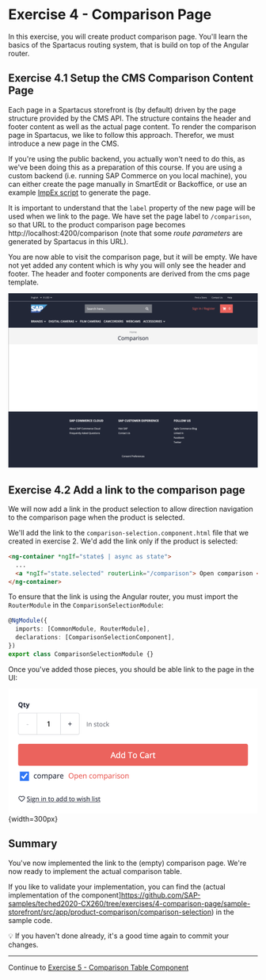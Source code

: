 # Exercise 4 - Comparison Page

In this exercise, you will create product comparison page. You'll learn the basics of the Spartacus routing system, that is build on top of the Angular router.

## Exercise 4.1 Setup the CMS Comparison Content Page

Each page in a Spartacus storefront is (by default) driven by the page structure provided by the CMS API. The structure contains the header and footer content as well as the actual page content.
To render the comparison page in Spartacus, we like to follow this approach. Therefor, we must introduce a new page in the CMS.

If you're using the public backend, you actually won't need to do this, as we've been doing this as a preparation of this course. If you are using a custom backend (i.e. running SAP Commerce on you local machine), you can either create the page manually in SmartEdit or Backoffice, or use an example [ImpEx script](./comparison-page.impex) to generate the page.

It is important to understand that the `label` property of the new page will be used when we link to the page. We have set the page label to `/comparison`, so that URL to the product comparison page becomes http://localhost:4200/comparison (note that some _route parameters_ are generated by Spartacus in this URL).

You are now able to visit the comparison page, but it will be empty. We have not yet added any content which is why you will only see the header and footer. The header and footer components are derived from the cms page template.

![alt text](./images/empty-comparison-page.png)

## Exercise 4.2 Add a link to the comparison page

We will now add a link in the product selection to allow direction navigation to the comparison page when the product is selected.

We'll add the link to the `comparison-selection.component.html` file that we created in exercise 2. We'd add the link only if the product is selected:

```html
<ng-container *ngIf="state$ | async as state">
  ...
  <a *ngIf="state.selected" routerLink="/comparison"> Open comparison </a>
</ng-container>
```

To ensure that the link is using the Angular router, you must import the `RouterModule` in the `ComparisonSelectionModule`:

```ts
@NgModule({
  imports: [CommonModule, RouterModule],
  declarations: [ComparisonSelectionComponent],
})
export class ComparisonSelectionModule {}
```

Once you've added those pieces, you should be able link to the page in the UI:

![alt text](./images/comparison-page-link.png){width=300px}

## Summary

You've now implemented the link to the (empty) comparison page. We're now ready to implement the actual comparison table.

If you like to validate your implementation, you can find the (actual implementation of the component]https://github.com/SAP-samples/teched2020-CX260/tree/exercises/4-comparison-page/sample-storefront/src/app/product-comparison/comparison-selection) in the sample code.

💡 If you haven't done already, it's a good time again to commit your changes.

---

Continue to [Exercise 5 - Comparison Table Component ](../exercise-5/README.md)
